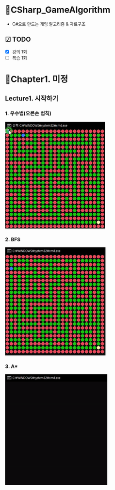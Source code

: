 # 🚀CSharp_GameAlgorithm
- C#으로 만드는 게임 알고리즘 & 자료구조

## ☑ TODO
- [x] 강의 1회
- [ ] 복습 1회

# 🎨Chapter1. 미정
## Lecture1. 시작하기
### 1. 우수법(오른손 법칙)
![](Screenshots/right.gif)

### 2. BFS
![](Screenshots/BFS.gif)

### 3. A*
![](Screenshots/Astar.gif)

